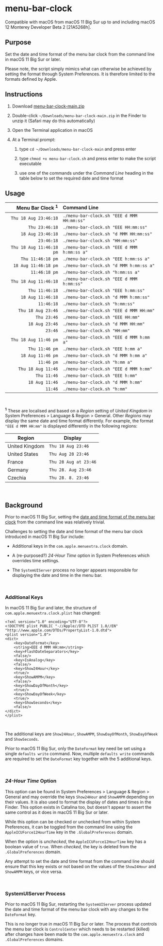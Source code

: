# menu-bar-clock

Compatible with macOS from macOS 11 Big Sur up to and including macOS 12 Monterey Developer Beta 2 [21A5268h].

## Purpose

Set the date and time format of the menu bar clock from the command line in macOS 11 Big Sur or later. 

Please note, the script simply mimics what can otherwise be achieved by setting the format through System Preferences. It is therefore limited to the formats defined by Apple.

## Instructions

1. Download [menu-bar-clock-main.zip](https://github.com/tech-otaku/menu-bar-clock/archive/main.zip) 

1. Double-click `~/Downloads/menu-bar-clock-main.zip` in the Finder to unzip it (Safari may do this automatically)

1. Open the Terminal application in macOS

1. At a Terminal prompt:

    1. type `cd ~/Downloads/menu-bar-clock-main` and press enter

    1. type `chmod +x menu-bar-clock.sh` and press enter to make the script executable

    1. use one of the commands under the *Command Line* heading in the table below to set the required date and time format


## Usage

| Menu Bar Clock <sup>**1**<sup>             | Command Line                               | 
|-------------------------:|:-------------------------------------------|
|    `Thu 18 Aug 23:46:18` | `./menu-bar-clock.sh "EEE d MMM HH:mm:ss"` | 
|           `Thu 23:46:18` | `./menu-bar-clock.sh "EEE HH:mm:ss"`       | 
|        `18 Aug 23:46:18` | `./menu-bar-clock.sh "d MMM HH:mm:ss"`     | 
|               `23:46:18` | `./menu-bar-clock.sh "HH:mm:ss"`           | 
| `Thu 18 Aug 11:46:18 pm` | `./menu-bar-clock.sh "EEE d MMM h:mm:ss a"`| 
|        `Thu 11:46:18 pm` | `./menu-bar-clock.sh "EEE h:mm:ss a"`      | 
|     `18 Aug 11:46:18 pm` | `./menu-bar-clock.sh "d MMM h:mm:ss a"`    | 
|            `11:46:18 pm` | `./menu-bar-clock.sh "h:mm:ss a"`          | 
|    `Thu 18 Aug 11:46:18` | `./menu-bar-clock.sh "EEE d MMM h:mm:ss"`  | 
|           `Thu 11:46:18` | `./menu-bar-clock.sh "EEE h:mm:ss"`        | 
|        `18 Aug 11:46:18` | `./menu-bar-clock.sh "d MMM h:mm:ss"`      | 
|               `11:46:18` | `./menu-bar-clock.sh "h:mm:ss"`            | 
|       `Thu 18 Aug 23:46` | `./menu-bar-clock.sh "EEE d MMM HH:mm"`    | 
|              `Thu 23:46` | `./menu-bar-clock.sh "EEE HH:mm"`          | 
|           `18 Aug 23:46` | `./menu-bar-clock.sh "d MMM HH:mm"`        | 
|                  `23:46` | `./menu-bar-clock.sh "HH:mm"`              | 
|    `Thu 18 Aug 11:46 pm` | `./menu-bar-clock.sh "EEE d MMM h:mm a"`   | 
|           `Thu 11:46 pm` | `./menu-bar-clock.sh "EEE h:mm a"`         | 
|        `18 Aug 11:46 pm` | `./menu-bar-clock.sh "d MMM h:mm a"`       | 
|               `11:46 pm` | `./menu-bar-clock.sh "h:mm a"`             | 
|       `Thu 18 Aug 11:46` | `./menu-bar-clock.sh "EEE d MMM h:mm"`     | 
|              `Thu 11:46` | `./menu-bar-clock.sh "EEE h:mm"`           | 
|           `18 Aug 11:46` | `./menu-bar-clock.sh "d MMM h:mm"`         | 
|                  `11:46` | `./menu-bar-clock.sh "h:mm"`               | 

<br />

<sup>**1**</sup> These are localised and based on a *Region* setting of *United Kingdom* in System Preferences > Language & Region > General. Other *Regions* may display the same date and time format differently. For example, the format `"EEE d MMM HH:mm"` is displayed differently in the following regions:

| Region         | Display             |
|----------------|---------------------|
| United Kingdom | `Thu 18 Aug 23:46`    |
| United States  | `Thu Aug 28 23:46`    |
| France         | `Thu 28 Aug at 23:46` |
| Germany        | `Thu 28. Aug 23:46`   |
| Czechia        | `Thu 28. 8. 23:46`     |


<br />

## Background

Prior to macOS 11 Big Sur, setting the [date and time format of the menu bar clock](https://www.tech-otaku.com/mac/setting-the-date-and-time-format-for-the-macos-menu-bar-clock-using-terminal/) from the command line was relatively trivial.

Challenges to setting the date and time format of the menu bar clock introduced in macOS 11 Big Sur include:

- Additional keys in the `com.apple.menuextra.clock` domain.

- A (re-purposed?) *24-Hour Time* option in System Preferences which overrides time settings.

- The `SystemUIServer` process no longer appears responsible for displaying the date and time in the menu bar. 

<br />

### Additional Keys

In macOS 11 Big Sur and later, the structure of `com.apple.menuextra.clock.plist` has changed:

```
<?xml version="1.0" encoding="UTF-8"?>
<!DOCTYPE plist PUBLIC "-//Apple//DTD PLIST 1.0//EN" "http://www.apple.com/DTDs/PropertyList-1.0.dtd">
<plist version="1.0">
<dict>
	<key>DateFormat</key>
	<string>EEE d MMM HH:mm</string>
	<key>FlashDateSeparators</key>
	<false/>
	<key>IsAnalog</key>
	<false/>
	<key>Show24Hour</key>
	<true/>
	<key>ShowAMPM</key>
	<false/>
	<key>ShowDayOfMonth</key>
	<true/>
	<key>ShowDayOfWeek</key>
	<true/>
	<key>ShowSeconds</key>
	<false/>
</dict>
</plist>
```

<br />

The additional keys are `Show24Hour`, `ShowAMPM`, `ShowDayOfMonth`, `ShowDayOfWeek` and `ShowSeconds`. 

Prior to macOS 11 Big Sur, only the `DateFormat` key need be set using a single `defaults write` command. Now, multiple `defaults write` commands are required to set the `DateFormat` key together with the 5 additional keys. 

<br />

### *24-Hour Time* Option

This option can be found in System Preferences > Language & Region > General and may override the keys `Show24Hour` and `ShowAMPM` depending on their values. It is also used to format the display of dates and times in the Finder. This option exists in Catalina too, but doesn't appear to assert the same control as it does in macOS 11 Big Sur or later. 

While this option can be checked or unchecked from within System Preferences, it can be toggled from the command line using the `AppleICUForce12HourTime` key in the `.GlobalPreferences` domain.

When the option is *unchecked*, the `AppleICUForce12HourTime` key has a boolean value of `true`. When *checked*, the key is deleted from the `.GlobalPreferences` domain. 

Any attempt to set the date and time format from the command line should ensure that this key exists or not based on the values of the `Show24Hour` and `ShowAMPM` keys, or vice versa.

<br />

### SystemUIServer Process

Prior to macOS 11 Big Sur, restarting the `SystemUIServer` process updated the date and time format of the menu bar clock with any changes to the `DateFormat` key.

This is no longer true in macOS 11 Big Sur or later. The process that controls the menu bar clock is `ControlCenter` which needs to be restarted (killed) after changes have been made to the `com.apple.menuextra.clock` and `.GlobalPreferences` domains.  





